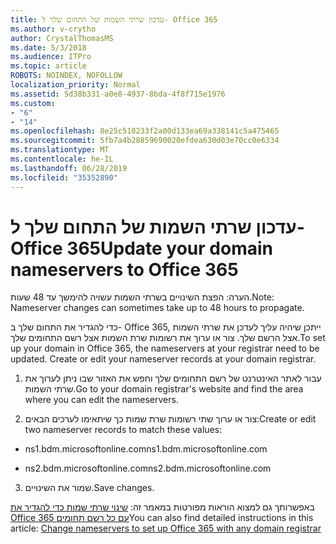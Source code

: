```yaml
---
title: עדכון שרתי השמות של התחום שלך ל- Office 365
ms.author: v-crytho
author: CrystalThomasMS
ms.date: 5/3/2018
ms.audience: ITPro
ms.topic: article
ROBOTS: NOINDEX, NOFOLLOW
localization_priority: Normal
ms.assetid: 5d38b331-a0e8-4937-8bda-4f8f715e1976
ms.custom:
- "6"
- "14"
ms.openlocfilehash: 8e25c510233f2a00d133ea69a338141c5a475465
ms.sourcegitcommit: 5fb7a4b28859690020efdea630d03e70cc0e6334
ms.translationtype: MT
ms.contentlocale: he-IL
ms.lasthandoff: 06/28/2019
ms.locfileid: "35352890"
---
```

# <a name="update-your-domain-nameservers-to-office-365"></a><span data-ttu-id="b7ed8-102">עדכון שרתי השמות של התחום שלך ל- Office 365</span><span class="sxs-lookup"><span data-stu-id="b7ed8-102">Update your domain nameservers to Office 365</span></span>

<span data-ttu-id="b7ed8-103">הערה: הפצת השינויים בשרתי השמות עשויה להימשך עד 48 שעות.</span><span class="sxs-lookup"><span data-stu-id="b7ed8-103">Note: Nameserver changes can sometimes take up to 48 hours to propagate.</span></span>
  
<span data-ttu-id="b7ed8-p101">כדי להגדיר את התחום שלך ב- Office 365, ייתכן שיהיה עליך לעדכן את שרתי השמות אצל הרשם שלך. צור או ערוך את רשומות שרת השמות אצל רשם התחומים שלך.</span><span class="sxs-lookup"><span data-stu-id="b7ed8-p101">To set up your domain in Office 365, the nameservers at your registrar need to be updated. Create or edit your nameserver records at your domain registrar.</span></span>
  
1. <span data-ttu-id="b7ed8-106">עבור לאתר האינטרנט של רשם התחומים שלך וחפש את האזור שבו ניתן לערוך את שרתי השמות.</span><span class="sxs-lookup"><span data-stu-id="b7ed8-106">Go to your domain registrar's website and find the area where you can edit the nameservers.</span></span>

2. <span data-ttu-id="b7ed8-107">צור או ערוך שתי רשומות שרת שמות כך שיתאימו לערכים הבאים:</span><span class="sxs-lookup"><span data-stu-id="b7ed8-107">Create or edit two nameserver records to match these values:</span></span>

  - <span data-ttu-id="b7ed8-108">ns1.bdm.microsoftonline.com</span><span class="sxs-lookup"><span data-stu-id="b7ed8-108">ns1.bdm.microsoftonline.com</span></span>

  - <span data-ttu-id="b7ed8-109">ns2.bdm.microsoftonline.com</span><span class="sxs-lookup"><span data-stu-id="b7ed8-109">ns2.bdm.microsoftonline.com</span></span>

3. <span data-ttu-id="b7ed8-110">שמור את השינויים.</span><span class="sxs-lookup"><span data-stu-id="b7ed8-110">Save changes.</span></span>

<span data-ttu-id="b7ed8-111">באפשרותך גם למצוא הוראות מפורטות במאמר זה: [שינוי שרתי שמות כדי להגדיר את Office 365 עם כל רשם תחומים](https://support.office.com/article/Change-nameservers-at-any-domain-registrar-to-set-up-Office-365-a8b487a9-2a45-4581-9dc4-5d28a47010a2.aspx)</span><span class="sxs-lookup"><span data-stu-id="b7ed8-111">You can also find detailed instructions in this article: [Change nameservers to set up Office 365 with any domain registrar](https://support.office.com/article/Change-nameservers-at-any-domain-registrar-to-set-up-Office-365-a8b487a9-2a45-4581-9dc4-5d28a47010a2.aspx)</span></span>
  